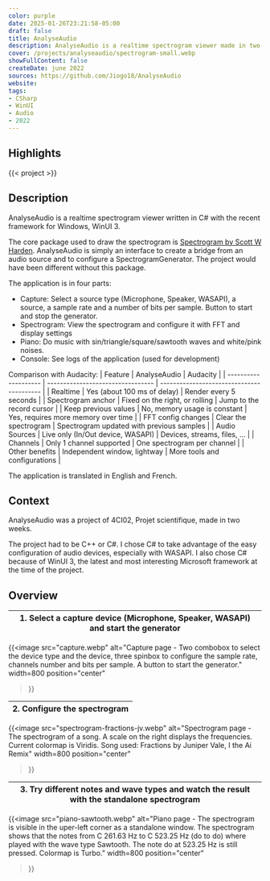 ```yaml
---
color: purple
date: 2025-01-26T23:21:58-05:00
draft: false
title: AnalyseAudio
description: AnalyseAudio is a realtime spectrogram viewer made in two weeks and written in C# with the framework WinUI 3.
cover: /projects/analyseaudio/spectrogram-small.webp
showFullContent: false
createDate: june 2022
sources: https://github.com/Jiogo18/AnalyseAudio
website:
tags:
- CSharp
- WinUI
- Audio
- 2022
---
```


## Highlights

{{< project >}}

## Description

AnalyseAudio is a realtime spectrogram viewer written in C# with the recent framework for Windows, WinUI 3.

The core package used to draw the spectrogram is [Spectrogram by Scott W Harden](https://github.com/swharden/Spectrogram).
AnalyseAudio is simply an interface to create a bridge from an audio source and to configure a SpectrogramGenerator.
The project would have been different without this package.

The application is in four parts:
- Capture: Select a source type (Microphone, Speaker, WASAPI), a source, a sample rate and a number of bits per sample. Button to start and stop the generator.
- Spectrogram: View the spectrogram and configure it with FFT and display settings
- Piano: Do music with sin/triangle/square/sawtooth waves and white/pink noises.
- Console: See logs of the application (used for development)

Comparison with Audacity:
| Feature              | AnalyseAudio                      | Audacity                                  |
| -------------------- | --------------------------------- | ----------------------------------------- |
| Realtime             | Yes (about 100 ms of delay)       | Render every 5 seconds                    |
| Spectrogram anchor   | Fixed on the right, or rolling    | Jump to the record cursor                 |
| Keep previous values | No, memory usage is constant      | Yes, requires more memory over time       |
| FFT config changes   | Clear the spectrogram             | Spectrogram updated with previous samples |
| Audio Sources        | Live only (In/Out device, WASAPI) | Devices, streams, files, ...              |
| Channels             | Only 1 channel supported          | One spectrogram per channel               |
| Other benefits       | Independent window, lightway      | More tools and configurations             |

The application is translated in English and French.

## Context

AnalyseAudio was a project of 4CI02, Projet scientifique, made in two weeks.

The project had to be C++ or C#.
I chose C# to take advantage of the easy configuration of audio devices, especially with WASAPI.
I also chose C# because of WinUI 3, the latest and most interesting Microsoft framework at the time of the project.

## Overview

| 1. Select a capture device (Microphone, Speaker, WASAPI) and start the generator |
| -------------------------------------------------------------------------------- |
{{<image
	src="capture.webp"
	alt="Capture page - Two combobox to select the device type and the device, three spinbox to configure the sample rate, channels number and bits per sample. A button to start the generator."
	width=800
	position="center"
>}}

| 2. Configure the spectrogram |
| ---------------------------- |
{{<image
	src="spectrogram-fractions-jv.webp"
	alt="Spectrogram page - The spectrogram of a song. A scale on the right displays the frequencies. Current colormap is Viridis. Song used: Fractions by Juniper Vale, I the Ai Remix"
	width=800
	position="center"
>}}

| 3. Try different notes and wave types and watch the result with the standalone spectrogram |
| ------------------------------------------------------------------------------------------ |
{{<image
	src="piano-sawtooth.webp"
	alt="Piano page - The spectrogram is visible in the uper-left corner as a standalone window. The spectrogram shows that the notes from C 261.63	Hz to C 523.25 Hz (do to do) where played with the wave type Sawtooth. The note do at 523.25 Hz is still pressed. Colormap is Turbo."
	width=800
	position="center"
>}}
